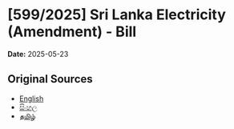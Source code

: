 # [599/2025] Sri Lanka Electricity (Amendment) - Bill

**Date:** 2025-05-23

## Original Sources

- [English](https://documents.gov.lk/view/bills/2025/5/599-2025_E.pdf)
- [සිංහල](https://documents.gov.lk/view/bills/2025/5/599-2025_S.pdf)
- [தமிழ்](https://documents.gov.lk/view/bills/2025/5/599-2025_T.pdf)
